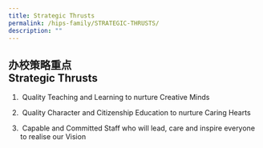 ```yaml
---
title: Strategic Thrusts
permalink: /hips-family/STRATEGIC-THRUSTS/
description: ""
---
```

## 办校策略重点<br> Strategic Thrusts

1.  &nbsp;Quality Teaching and Learning to nurture Creative Minds  
    
2.  &nbsp;Quality Character and Citizenship Education to nurture Caring Hearts  
    
3.  &nbsp;Capable and Committed Staff who will lead, care and inspire everyone to realise our Vision